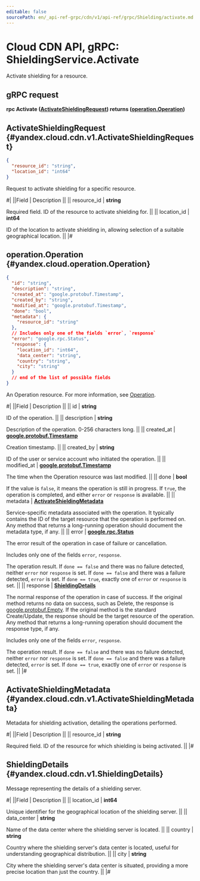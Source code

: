 ```yaml
---
editable: false
sourcePath: en/_api-ref-grpc/cdn/v1/api-ref/grpc/Shielding/activate.md
---
```


# Cloud CDN API, gRPC: ShieldingService.Activate

Activate shielding for a resource.

## gRPC request

**rpc Activate ([ActivateShieldingRequest](#yandex.cloud.cdn.v1.ActivateShieldingRequest)) returns ([operation.Operation](#yandex.cloud.operation.Operation))**

## ActivateShieldingRequest {#yandex.cloud.cdn.v1.ActivateShieldingRequest}

```json
{
  "resource_id": "string",
  "location_id": "int64"
}
```

Request to activate shielding for a specific resource.

#|
||Field | Description ||
|| resource_id | **string**

Required field. ID of the resource to activate shielding for. ||
|| location_id | **int64**

ID of the location to activate shielding in, allowing selection of a suitable geographical location. ||
|#

## operation.Operation {#yandex.cloud.operation.Operation}

```json
{
  "id": "string",
  "description": "string",
  "created_at": "google.protobuf.Timestamp",
  "created_by": "string",
  "modified_at": "google.protobuf.Timestamp",
  "done": "bool",
  "metadata": {
    "resource_id": "string"
  },
  // Includes only one of the fields `error`, `response`
  "error": "google.rpc.Status",
  "response": {
    "location_id": "int64",
    "data_center": "string",
    "country": "string",
    "city": "string"
  }
  // end of the list of possible fields
}
```

An Operation resource. For more information, see [Operation](/docs/api-design-guide/concepts/operation).

#|
||Field | Description ||
|| id | **string**

ID of the operation. ||
|| description | **string**

Description of the operation. 0-256 characters long. ||
|| created_at | **[google.protobuf.Timestamp](https://developers.google.com/protocol-buffers/docs/reference/google.protobuf#timestamp)**

Creation timestamp. ||
|| created_by | **string**

ID of the user or service account who initiated the operation. ||
|| modified_at | **[google.protobuf.Timestamp](https://developers.google.com/protocol-buffers/docs/reference/google.protobuf#timestamp)**

The time when the Operation resource was last modified. ||
|| done | **bool**

If the value is `false`, it means the operation is still in progress.
If `true`, the operation is completed, and either `error` or `response` is available. ||
|| metadata | **[ActivateShieldingMetadata](#yandex.cloud.cdn.v1.ActivateShieldingMetadata)**

Service-specific metadata associated with the operation.
It typically contains the ID of the target resource that the operation is performed on.
Any method that returns a long-running operation should document the metadata type, if any. ||
|| error | **[google.rpc.Status](https://cloud.google.com/tasks/docs/reference/rpc/google.rpc#status)**

The error result of the operation in case of failure or cancellation.

Includes only one of the fields `error`, `response`.

The operation result.
If `done == false` and there was no failure detected, neither `error` nor `response` is set.
If `done == false` and there was a failure detected, `error` is set.
If `done == true`, exactly one of `error` or `response` is set. ||
|| response | **[ShieldingDetails](#yandex.cloud.cdn.v1.ShieldingDetails)**

The normal response of the operation in case of success.
If the original method returns no data on success, such as Delete,
the response is [google.protobuf.Empty](https://developers.google.com/protocol-buffers/docs/reference/google.protobuf#google.protobuf.Empty).
If the original method is the standard Create/Update,
the response should be the target resource of the operation.
Any method that returns a long-running operation should document the response type, if any.

Includes only one of the fields `error`, `response`.

The operation result.
If `done == false` and there was no failure detected, neither `error` nor `response` is set.
If `done == false` and there was a failure detected, `error` is set.
If `done == true`, exactly one of `error` or `response` is set. ||
|#

## ActivateShieldingMetadata {#yandex.cloud.cdn.v1.ActivateShieldingMetadata}

Metadata for shielding activation, detailing the operations performed.

#|
||Field | Description ||
|| resource_id | **string**

Required field. ID of the resource for which shielding is being activated. ||
|#

## ShieldingDetails {#yandex.cloud.cdn.v1.ShieldingDetails}

Message representing the details of a shielding server.

#|
||Field | Description ||
|| location_id | **int64**

Unique identifier for the geographical location of the shielding server. ||
|| data_center | **string**

Name of the data center where the shielding server is located. ||
|| country | **string**

Country where the shielding server's data center is located, useful for understanding geographical distribution. ||
|| city | **string**

City where the shielding server's data center is situated, providing a more precise location than just the country. ||
|#